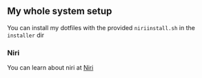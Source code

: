 ## My whole system setup
You can install my dotfiles with the provided ```niriinstall.sh``` in the ```installer``` dir

### Niri
You can learn about niri at [Niri](https://github.com/YaLTeR/niri)
